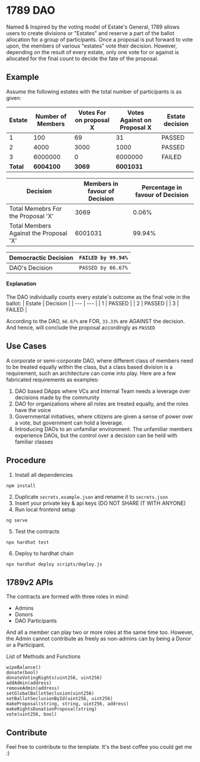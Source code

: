 # 1789 DAO

Named & Inspired by the voting model of Estate's General, 1789 allows users to create divisions or "Estates" and reserve a part of the ballot allocation for a group of participants. Once a proposal is put forward to vote upon, the members of various "estates" vote their decision. However, depending on the result of every estate, only one vote for or against is allocated for the final count to decide the fate of the proposal.

## Example

Assume the following estates with the total number of participants is as given:

| Estate | Number of Members | Votes For on proposal X | Votes Against on Proposal X | Estate decision |
|---|---|---|---|---|
| 1 | 100 | 69 | 31 | PASSED |
| 2 | 4000 | 3000 | 1000 | PASSED |
| 3 | 6000000 | 0 | 6000000 | FAILED |
| **Total** | **6004100** | **3069** | **6001031** | |

| Decision | Members in favour of Decision | Percentage in favour of Decision
|---|---|---|
| Total Memebrs For the Proposal 'X' | 3069 | 0.06%
| Total Members Against the Proposal 'X' | 6001031 | 99.94% 

| Democractic Decision | ```FAILED by 99.94%``` |
|---|---|
| DAO's Decision | ```PASSED by 66.67%``` |

#### Explanation
The DAO individually counts every estate's outcome as the final vote in the ballot:
| Estate | Decision |
| --- | --- |
| 1 | PASSED |
| 2 | PASSED |
| 3 | FAILED |

According to the DAO, ```66.67%``` are FOR, ```33.33%``` are AGAINST the decision. And hence, will conclude the proposal accordingly as ```PASSED```

## Use Cases
A corporate or semi-corporate DAO, where different class of members need to be treated equally within the class, but a class based division is a requirement, such an architecture can come into play. Here are a few fabricated requirements as examples:

1. DAO based DApps where VCs and Internal Team needs a leverage over decisions made by the community
2. DAO for organizations where all roles are treated equally, and the roles have the voice
3. Governmental initiatives, where citizens are given a sense of power over a vote, but government can hold a leverage.
4. Introducing DAOs to an unfamiliar environment. The unfamiliar members experience DAOs, but the control over a decision can be held with familiar classes

## Procedure

1. Install all dependencies

```
npm install 
```

2. Duplicate `secrets.example.json` and rename it to `secrets.json`
3. Insert your private key & api keys (DO NOT SHARE IT WITH ANYONE)
4. Run local frontend setup

```
ng serve
```

5. Test the contracts

```
npx hardhat test
```

6. Deploy to hardhat chain

```
npx hardhat deploy scripts/deploy.js
```

## 1789v2 APIs

The contracts are formed with three roles in mind:
- Admins
- Donors
- DAO Participants

And all a member can play two or more roles at the same time too. However, the Admin cannot contribute as freely as non-admins can by being a Donor or a Participant.

List of Methods and Functions

```
wipeBalance()
donate(bool)
donateVotingRights(uint256, uint256)
addAdmin(address)
removeAdmin(address)
setGlobalBallotSeclusion(uint256)
setBallotSeclusionById(uint256, uint256)
makeProposal(string, string, uint256, address)
makeRightsDonationProposal(string)
vote(uint256, bool)
```


## Contribute
Feel free to contribute to the template. It's the best coffee you could get me :)

